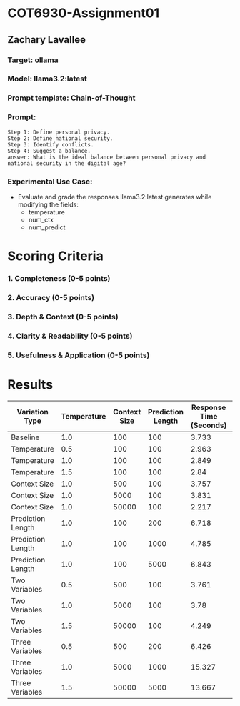 # COT6930-Assignment01
## Zachary Lavallee


### Target: ollama
### Model: llama3.2:latest
### Prompt template: Chain-of-Thought
### Prompt: 
    Step 1: Define personal privacy. 
    Step 2: Define national security. 
    Step 3: Identify conflicts. 
    Step 4: Suggest a balance.
    answer: What is the ideal balance between personal privacy and national security in the digital age?

### Experimental Use Case:
   * Evaluate and grade the responses llama3.2:latest generates while modifying the fields: 
     * temperature
     * num_ctx
     * num_predict


# Scoring Criteria

### 1. Completeness (**0-5 points**)   

### 2. Accuracy (**0-5 points**)  

### 3. Depth & Context (**0-5 points**)  

### 4. Clarity & Readability (**0-5 points**)  

### 5. Usefulness & Application (**0-5 points**)  

# Results

| Variation Type  | Temperature | Context Size | Prediction Length | Response Time (Seconds) | Score |
|----------------|------------|--------------|--------------------|---------------|---------------------|
| Baseline       | 1.0        | 100          | 100                | 3.733         | 22 |
| Temperature    | 0.5        | 100          | 100                | 2.963         | 22 |
| Temperature    | 1.0        | 100          | 100                | 2.849         | 20 |
| Temperature    | 1.5        | 100          | 100                | 2.84          | 22 |
| Context Size   | 1.0        | 500          | 100                | 3.757         | 20 |
| Context Size   | 1.0        | 5000         | 100                | 3.831         | 19 |
| Context Size   | 1.0        | 50000        | 100                | 2.217         | 16 |
| Prediction Length | 1.0     | 100          | 200                | 6.718         | 24 |
| Prediction Length | 1.0     | 100          | 1000               | 4.785         | 22 |
| Prediction Length | 1.0     | 100          | 5000               | 6.843         | 24 |
| Two Variables  | 0.5        | 500          | 100                | 3.761         | 20 |
| Two Variables  | 1.0        | 5000         | 100                | 3.78          | 21 |
| Two Variables  | 1.5        | 50000        | 100                | 4.249         | 21 |
| Three Variables | 0.5       | 500          | 200                | 6.426         | 22 |
| Three Variables | 1.0       | 5000         | 1000               | 15.327        | 24 |
| Three Variables | 1.5       | 50000        | 5000               | 13.667        | 21 |





